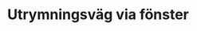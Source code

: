 ---
title: 'Utrymningsväg via fönster'
symbol_image: '/images/symbols/kr/46.svg'
weight: 46
card: true
card_color: 'bg-symbol-green'
---